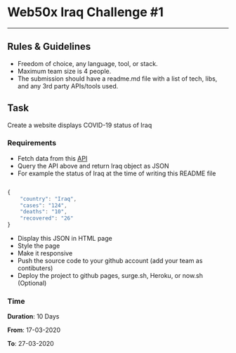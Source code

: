 # Web50x Iraq Challenge #1


---

## Rules & Guidelines

- Freedom of choice, any language, tool, or stack.
- Maximum team size is 4 people.
- The submission should have a readme.md file with a list of tech, libs, and any 3rd party APIs/tools used.

## Task 

Create a website displays COVID-19 status of Iraq 

### Requirements 
-   Fetch data from this [API](https://interactive-static.scmp.com/sheet/wuhan/viruscases.json) 
- Query the API above and return Iraq object as JSON
- For example the status of Iraq at the time of writing this README file 
```js

{
    "country": "Iraq",
    "cases": "124",
    "deaths": "10",
    "recovered": "26"
}
```

- Display this JSON in HTML page
- Style the page 
- Make it responsive 
- Push the source code to your github account (add your team as contibuters)
- Deploy the project to github pages, surge.sh, Heroku, or now.sh (Optional)


### Time

**Duration**: 10 Days

**From**: 17-03-2020

**To**: 27-03-2020
